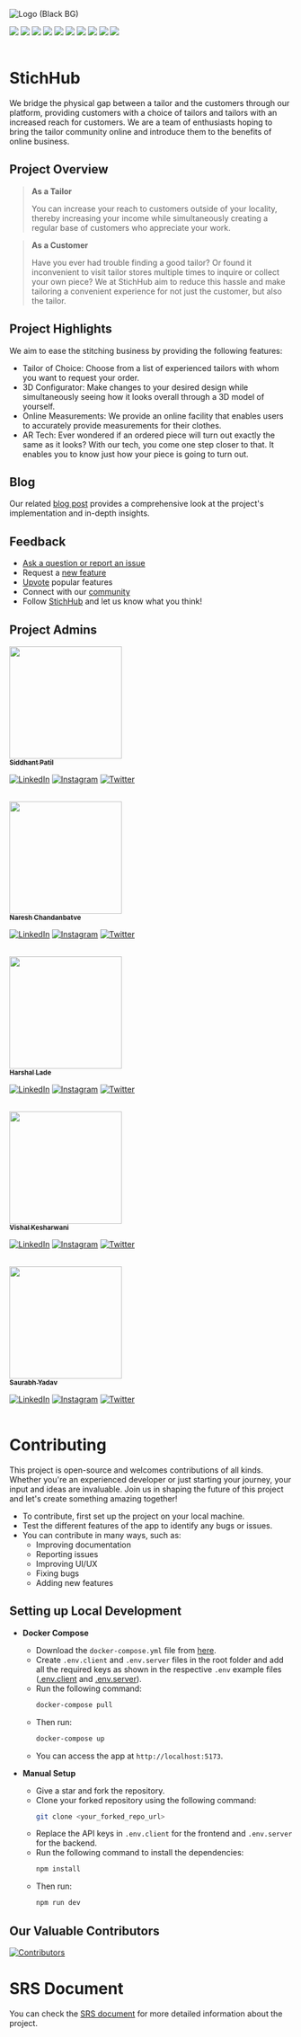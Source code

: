 ![Logo (Black BG)](https://user-images.githubusercontent.com/77800620/217613866-35741ca4-a2a2-4d19-a0ad-5315a5e5a02a.png)

<div >
   <img src="https://img.shields.io/github/repo-size/UBA-GCOEN/StichHub?style=for-the-badge" />
   <img src="https://img.shields.io/github/issues-raw/UBA-GCOEN/StichHub?style=for-the-badge" />
   <img src="https://img.shields.io/github/issues-closed-raw/UBA-GCOEN/StichHub?style=for-the-badge" />
   <img src="https://img.shields.io/github/license/UBA-GCOEN/StichHub?style=for-the-badge" />
   <img src="https://img.shields.io/github/issues-pr-raw/UBA-GCOEN/StichHub?style=for-the-badge" />
   <img src="https://img.shields.io/github/issues-pr-closed-raw/UBA-GCOEN/StichHub?style=for-the-badge" />
   <img src="https://img.shields.io/github/stars/UBA-GCOEN/StichHub?style=for-the-badge" />
   <img src="https://img.shields.io/github/contributors/UBA-GCOEN/StichHub?style=for-the-badge" />
   <img src="https://img.shields.io/github/forks/UBA-GCOEN/StichHub?style=for-the-badge" />
   <img src="https://img.shields.io/github/last-commit/UBA-GCOEN/StichHub?style=for-the-badge" />
</div>

<br>

# StichHub

We bridge the physical gap between a tailor and the customers through our platform, providing customers with a choice of tailors and tailors with an increased reach for customers. We are a team of enthusiasts hoping to bring the tailor community online and introduce them to the benefits of online business.

## Project Overview

> **As a Tailor**
>
> You can increase your reach to customers outside of your locality, thereby increasing your income while simultaneously creating a regular base of customers who appreciate your work.

> **As a Customer**
>
> Have you ever had trouble finding a good tailor? Or found it inconvenient to visit tailor stores multiple times to inquire or collect your own piece? We at StichHub aim to reduce this hassle and make tailoring a convenient experience for not just the customer, but also the tailor.

## Project Highlights

We aim to ease the stitching business by providing the following features:

- Tailor of Choice: Choose from a list of experienced tailors with whom you want to request your order.
- 3D Configurator: Make changes to your desired design while simultaneously seeing how it looks overall through a 3D model of yourself.
- Online Measurements: We provide an online facility that enables users to accurately provide measurements for their clothes.
- AR Tech: Ever wondered if an ordered piece will turn out exactly the same as it looks? With our tech, you come one step closer to that. It enables you to know just how your piece is going to turn out.

<!-- 
## Previous Builds
link here- -->

## Blog

Our related [blog post](https://medium.com/@sidd0203/stichhub-38d01da27f37) provides a comprehensive look at the project's implementation and in-depth insights.

## Feedback

- [Ask a question or report an issue](https://github.com/UBA-GCOEN/StichHub/issues)
- Request a [new feature](https://github.com/UBA-GCOEN/StichHub/issues)
- [Upvote]() popular features
- Connect with our [community]()
- Follow [StichHub]() and let us know what you think!

## Project Admins


[<img src="https://avatars.githubusercontent.com/u/77800620?s=200&u=9c3f4f58397091889e6d06a9ccf6e1ef8c7c6884&v=4" width="200px;"/><br /><sub><b>Siddhant Patil</b></sub>](https://github.com/Siddhant-Patil0203)
<div >
   <a href="https://www.linkedin.com/in/sidd0203"><img src="https://img.icons8.com/color/60/000000/linkedin.png" alt="LinkedIn" /></a>
   <a href="https://www.instagram.com/sidd.0203"><img src="https://img.icons8.com/color/60/000000/instagram-new--v1.png" alt="Instagram" /></a>
   <a href="https://twitter.com/Sidd0203"><img src="https://img.icons8.com/color/60/000000/twitter--v2.png" alt="Twitter" /></a>
</div>

<br>

[<img src="https://pbs.twimg.com/profile_images/1487298591236378625/-Zx8DMul_400x400.jpg" width="200px;"/><br /><sub><b>Naresh Chandanbatve</b></sub>](https://github.com/Naresh-chandanbatve)
<div >
   <a href="https://www.linkedin.com/in/naresh-chandanbatve"><img src="https://img.icons8.com/color/60/000000/linkedin.png" alt="LinkedIn" /></a>
   <a href="https://www.instagram.com/naresh_chandanbatve"><img src="https://img.icons8.com/color/60/000000/instagram-new--v1.png" alt="Instagram" /></a>
   <a href="https://twitter.com/NareshChandanb1"><img src="https://img.icons8.com/color/60/000000/twitter--v2.png" alt="Twitter" /></a>
</div>

<br>

[<img src="https://media.licdn.com/dms/image/C4E03AQG23TOyYdzKGQ/profile-displayphoto-shrink_800_800/0/1630992132577?e=1690416000&v=beta&t=oh9nVzAaFqpFjIjiJhLmdjc6RqSUCHuruoUrgyhp_SU" width="200px;"/><br /><sub><b>Harshal Lade</b></sub>](https://github.com/LadeHarshal)
<div >
   <a href="https://www.linkedin.com/in/harshal-lade-08749a214"><img src="https://img.icons8.com/color/60/000000/linkedin.png" alt="LinkedIn" /></a>
   <a href="https://www.instagram.com/harshallade2"><img src="https://img.icons8.com/color/60/000000/instagram-new--v1.png" alt="Instagram" /></a>
   <a href="https://twitter.com/Sidd0203"><img src="https://img.icons8.com/color/60/000000/twitter--v2.png" alt="Twitter" /></a>
</div>

<br>

[<img src="https://media.licdn.com/dms/image/D5635AQFJ41qoGjjevg/profile-framedphoto-shrink_800_800/0/1649525051562?e=1685815200&v=beta&t=RpaVc8huoiBiMFa23SQAN2XfVAep10Lf8jMJbVzbLRA" width="200px;"/><br /><sub><b>Vishal Kesharwani</b></sub>](https://github.com/vishal10kesharwani)
<div >
   <a href="https://www.linkedin.com/in/vishal-kesharwani-1004vs"><img src="https://img.icons8.com/color/60/000000/linkedin.png" alt="LinkedIn" /></a>
   <a href="https://www.instagram.com/dev.vishalvsk"><img src="https://img.icons8.com/color/60/000000/instagram-new--v1.png" alt="Instagram" /></a>
   <a href="https://twitter.com/Vishal46255005"><img src="https://img.icons8.com/color/60/000000/twitter--v2.png" alt="Twitter" /></a>
</div>

<br>

[<img src="https://media.licdn.com/dms/image/D5603AQE1P3SOmWd8gg/profile-displayphoto-shrink_800_800/0/1679335495027?e=1690416000&v=beta&t=m1ShB8DLAvmykJBxtCPhyYPQZa57yhHZKYcwQwdKUPs" width="200px;"/><br /><sub><b>Saurabh Yadav</b></sub>](https://github.com/Saurabb-coder)
<div >
   <a href="https://www.linkedin.com/in/saurabh-yadav-469323208"><img src="https://img.icons8.com/color/60/000000/linkedin.png" alt="LinkedIn" /></a>
   <a href="https://www.instagram.com/saurabh739"><img src="https://img.icons8.com/color/60/000000/instagram-new--v1.png" alt="Instagram" /></a>
   <a href="https://twitter.com/Sidd0203"><img src="https://img.icons8.com/color/60/000000/twitter--v2.png" alt="Twitter" /></a>
</div>

<br>

# Contributing
This project is open-source and welcomes contributions of all kinds. Whether you're an experienced developer or just starting your journey, your input and ideas are invaluable. Join us in shaping the future of this project and let's create something amazing together!

- To contribute, first set up the project on your local machine.
- Test the different features of the app to identify any bugs or issues.
- You can contribute in many ways, such as:
  - Improving documentation
  - Reporting issues
  - Improving UI/UX
  - Fixing bugs
  - Adding new features

## Setting up Local Development
- **Docker Compose**
  - Download the `docker-compose.yml` file from [here](https://github.com/Naresh-chandanbatve/StichHub/raw/main/docker-compose.yml).
  - Create `.env.client` and `.env.server` files in the root folder and add all the required keys as shown in the respective `.env` example files ([.env.client](https://github.com/Naresh-chandanbatve/StichHub/raw/main/.env.client?raw=true) and [.env.server](https://github.com/Naresh-chandanbatve/StichHub/raw/main/.env.server)).
  - Run the following command:
    ```bash
    docker-compose pull
    ```
  - Then run:
    ```bash
    docker-compose up
    ```
  - You can access the app at `http://localhost:5173`.
  
- **Manual Setup**
  - Give a star and fork the repository.
  - Clone your forked repository using the following command:
    ```bash
    git clone <your_forked_repo_url>
    ```
  - Replace the API keys in `.env.client` for the frontend and `.env.server` for the backend.
  - Run the following command to install the dependencies:
    ```bash
    npm install
    ```
  - Then run:
    ```bash
    npm run dev
    ```
  
## Our Valuable Contributors

[![Contributors](https://contrib.rocks/image?repo=UBA-GCOEN/StichHub)](https://github.com/UBA-GCOEN/StichHub/graphs/contributors)

# SRS Document
You can check the [SRS document](SRS.md) for more detailed information about the project.